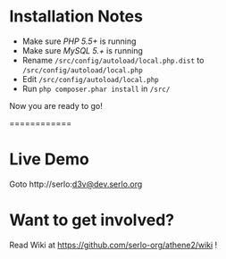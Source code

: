 # Installation Notes
* Make sure *PHP 5.5+* is running
* Make sure *MySQL 5.+* is running
* Rename `/src/config/autoload/local.php.dist` to `/src/config/autoload/local.php`
* Edit `/src/config/autoload/local.php`
* Run `php composer.phar install` in `/src/`

Now you are ready to go!

============

# Live Demo

Goto http://serlo:d3v@dev.serlo.org

# Want to get involved?
Read Wiki at https://github.com/serlo-org/athene2/wiki !

